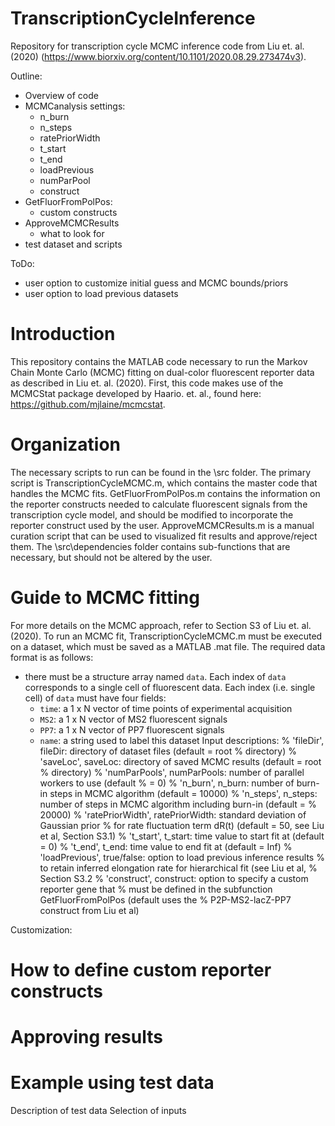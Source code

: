 # TranscriptionCycleInference
Repository for transcription cycle MCMC inference code from Liu et. al. (2020) (https://www.biorxiv.org/content/10.1101/2020.08.29.273474v3).


Outline:
- Overview of code
- MCMCanalysis settings:
  - n_burn
  - n_steps
  - ratePriorWidth
  - t_start
  - t_end
  - loadPrevious
  - numParPool
  - construct
- GetFluorFromPolPos:
  - custom constructs
- ApproveMCMCResults
  - what to look for
- test dataset and scripts
  
ToDo:
- user option to customize initial guess and MCMC bounds/priors
- user option to load previous datasets

# Introduction
This repository contains the MATLAB code necessary to run the Markov Chain Monte Carlo (MCMC) fitting on dual-color fluorescent reporter data as described in Liu et. al. (2020). First, this code makes use of the MCMCStat package developed by Haario. et. al., found here: https://github.com/mjlaine/mcmcstat.

# Organization
The necessary scripts to run can be found in the \src folder. The primary script is TranscriptionCycleMCMC.m, which contains the master code that handles the MCMC fits. GetFluorFromPolPos.m contains the information on the reporter constructs needed to calculate fluorescent signals from the transcription cycle model, and should be modified to incorporate the reporter construct used by the user. ApproveMCMCResults.m is a manual curation script that can be used to visualized fit results and approve/reject them. The \src\dependencies folder contains sub-functions that are necessary, but should not be altered by the user.

# Guide to MCMC fitting
For more details on the MCMC approach, refer to Section S3 of Liu et. al. (2020). To run an MCMC fit, TranscriptionCycleMCMC.m must be executed on a dataset, which must be saved as a MATLAB .mat file. The required data format is as follows:

- there must be a structure array named <code>data</code>. Each index of <code>data</code> corresponds to a single cell of fluorescent data. Each index (i.e. single cell) of <code>data</code> must have four fields:
  - <code>time</code>: a 1 x N vector of time points of experimental acquisition
  - <code>MS2</code>: a 1 x N vector of MS2 fluorescent signals
  - <code>PP7</code>: a 1 x N vector of PP7 fluorescent signals
  - <code>name</code>: a string used to label this dataset
Input descriptions:
%   'fileDir', fileDir: directory of dataset files (default = root
%   directory)
%   'saveLoc', saveLoc: directory of saved MCMC results (default = root
%   directory)
%   'numParPools', numParPools: number of parallel workers to use (default
%   = 0)
%   'n_burn', n_burn: number of burn-in steps in MCMC algorithm (default = 10000)
%   'n_steps', n_steps: number of steps in MCMC algorithm including burn-in (default =
%   20000)
%   'ratePriorWidth', ratePriorWidth: standard deviation of Gaussian prior
%   for rate fluctuation term dR(t) (default = 50, see Liu et al, Section S3.1) 
%   't_start', t_start: time value to start fit at (default = 0)
%   't_end', t_end: time value to end fit at (default = Inf)
%   'loadPrevious', true/false: option to load previous inference results
%   to retain inferred elongation rate for hierarchical fit (see Liu et al,
%   Section S3.2
%   'construct', construct: option to specify a custom reporter gene that
%   must be defined in the subfunction GetFluorFromPolPos (default uses the
%   P2P-MS2-lacZ-PP7 construct from Liu et al)


Customization:


# How to define custom reporter constructs

# Approving results
# Example using test data
Description of test data
Selection of inputs

